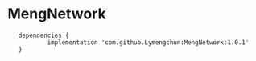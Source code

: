 ﻿# MengNetwork
 ```
	dependencies {
	        implementation 'com.github.Lymengchun:MengNetwork:1.0.1'
	}
  ```
